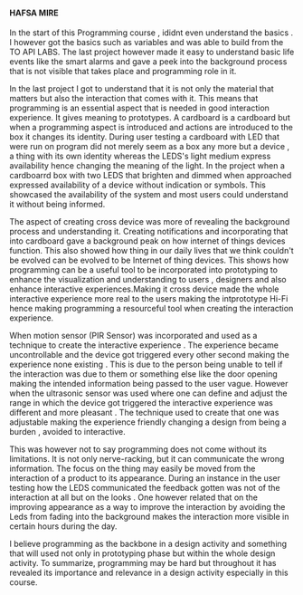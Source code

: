 
#### HAFSA MIRE
In the start of  this Programming course , ididnt even understand the basics .  I however got the  basics such as variables and was able to build from the TO API LABS.  The last project however made it easy to understand basic life events like the  smart alarms and gave a peek into the background process that is not visible  that takes place and programming role in it. 

 In the last project I got to understand  that it is not only the material that matters but also the interaction that comes with it. This means that programming is an essential aspect that is needed in good interaction experience.  It gives meaning to prototypes.  A cardboard is a cardboard but when a programming aspect is introduced and actions are introduced to the box it changes  its identity. During user testing a cardboard with LED that were run on program did not merely seem as a box any more but a device , a thing with its own identity whereas the LEDS's  light medium express availability  hence changing the meaning of the light. In the project when a cardboarrd box with two LEDS  that brighten and dimmed when approached expressed availability of a device without indication or symbols. This showcased the availability of the system and most users could understand it without being informed.

 
The aspect of creating cross device was more of revealing the background process and understanding it. Creating notifications and incorporating that into cardboard  gave a background peak on how internet of things devices function. This also showed how thing in our daily lives that we think couldn't be evolved can be evolved to be  Internet of thing devices. This shows how programming can be a  useful tool to be incorporated into prototyping to enhance the visualization and understanding to users , designers and also enhance interactive experiences.Making it cross device  made the whole interactive experience more real to the users making the intprototype Hi-Fi hence making programming a resourceful tool when creating the interaction experience.

 When  motion sensor (PIR Sensor) was incorporated and used as a technique  to create the interactive experience . The experience became  uncontrollable and the device got triggered every other second  making the  experience none existing . This  is due to the person  being unable to tell if the interaction was due to them or something else like the door opening making the  intended information  being passed to the user vague. However when the ultrasonic sensor  was used where one can define and adjust  the range in which the device got triggered the interactive experience was different  and more pleasant . The technique used to create that one was adjustable making the experience friendly changing a design from being a burden , avoided to interactive.



This was however not to say  programming does not come without its limitations. It is not only nerve-racking,  but  it can communicate the  wrong information.  The focus on the thing may easily be moved from the interaction of a product to its appearance. During  an instance  in the user testing how the LEDS communicated the feedback gotten was not of the interaction at all but  on the looks . One however  related that on the  improving appearance as a way  to improve the interaction by avoiding the Leds from fading into the background makes the interaction more visible in certain hours during the day. 


 I believe programming as the backbone in a  design activity and something that will used not only in prototyping phase but  within   the whole design activity. To summarize, programming may be hard but throughout it has revealed its importance and relevance in a design activity especially in this course.
